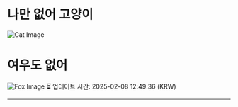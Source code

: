 
# 나만 없어 고양이

![Cat Image](https://cdn2.thecatapi.com/images/MTg2OTQxMA.jpg)

# 여우도 없어
![Fox Image](https://randomfox.ca/images/30.jpg)
⏳ 업데이트 시간: 2025-02-08 12:49:36 (KRW)

---
